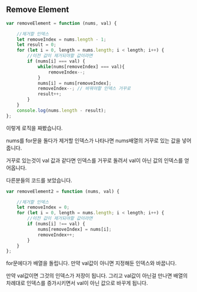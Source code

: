 ## Remove Element

```js
var removeElement = function (nums, val) {

    //제거할 인덱스
    let removeIndex = nums.length - 1;
    let result = 0;
    for (let i = 0, length = nums.length; i < length; i++) {
        //이전 값이 제거되야할 값이라면
        if (nums[i] === val) {
            while(nums[removeIndex] === val){
                removeIndex--;
            }
            nums[i] = nums[removeIndex];
            removeIndex--; // 바꿔야할 인덱스 거꾸로
            result++;
        }
    }
    console.log(nums.length - result);
};
```

이렇게 로직을 짜봤습니다.

nums를 for문을 돌다가 제거할 인덱스가 나타나면 nums배열의 거꾸로 있는 값을 넣어줍니다.

거꾸로 있는것이 val 값과 같다면 인덱스를 거꾸로 돌려서 val이 아닌 값의 인덱스를 얻어옵니다.



다른분들의 코드를 보았습니다.

```js
var removeElement2 = function (nums, val) {

    //제거할 인덱스
    let removeIndex = 0;
    for (let i = 0, length = nums.length; i < length; i++) {
        //이전 값이 제거되야할 값이라면
        if (nums[i] !== val) {
            nums[removeIndex] = nums[i];
            removeIndex++;
        }
    }
};
```

for문에다가 배열을 돌립니다. 만약 val값이 아니면 지정해둔 인덱스와 바꿉니다.

만약 val값이면 그것의 인덱스가 저장이 됩니다. 그리고 val값이 아닌걸 만나면 배열의 차례대로 인덱스를 증가시키면서 val이 아닌 값으로 바꾸게 됩니다.



